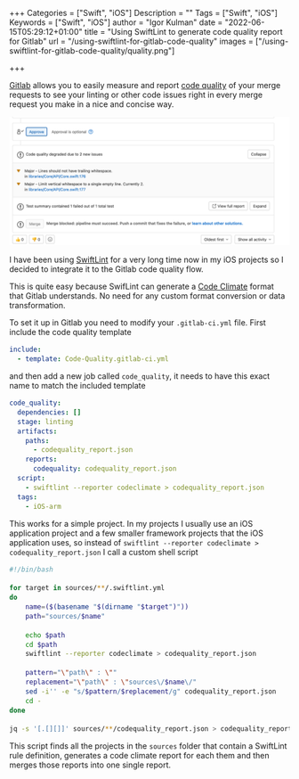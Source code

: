 +++
Categories = ["Swift", "iOS"]
Description = ""
Tags = ["Swift", "iOS"]
Keywords = ["Swift", "iOS"]
author = "Igor Kulman"
date = "2022-06-15T05:29:12+01:00"
title = "Using SwiftLint to generate code quality report for Gitlab"
url = "/using-swiftlint-for-gitlab-code-quality"
images = ["/using-swiftlint-for-gitlab-code-quality/quality.png"]

+++

[Gitlab](https://about.gitlab.com/) allows you to easily measure and report [code quality](https://docs.gitlab.com/ee/user/project/merge_requests/code_quality.html) of your merge requests to see your linting or other code issues right in every merge request you make in a nice and concise way. 

![Gitlab code quality report](quality.png)

I have been using [SwiftLint](https://github.com/realm/SwiftLint) for a very long time now in my iOS projects so I decided to integrate it to the Gitlab code quality flow.

This is quite easy because SwifLint can generate a [Code Climate](https://codeclimate.com/) format that Gitlab understands. No need for any custom format conversion or data transformation.

To set it up in Gitlab you need to modify your `.gitlab-ci.yml` file. First include the code quality template

```yaml
include:
  - template: Code-Quality.gitlab-ci.yml
```  

and then add a new job called `code_quality`, it needs to have this exact name to match the included template

```yaml
code_quality:
  dependencies: []
  stage: linting
  artifacts:
    paths:
      - codequality_report.json
    reports:
      codequality: codequality_report.json
  script:
    - swiftlint --reporter codeclimate > codequality_report.json 
  tags:
    - iOS-arm
```    

This works for a simple project. In my projects I usually use an iOS application project and a few smaller framework projects that the iOS application uses, so instead of `swiftlint --reporter codeclimate > codequality_report.json` I call a custom shell script

<!--more-->

```bash
#!/bin/bash

for target in sources/**/.swiftlint.yml
do
    name=($(basename "$(dirname "$target")"))
    path="sources/$name"
    
    echo $path
    cd $path
    swiftlint --reporter codeclimate > codequality_report.json

    pattern="\"path\" : \""
    replacement="\"path\" : \"sources\/$name\/"
    sed -i'' -e "s/$pattern/$replacement/g" codequality_report.json
    cd -
done

jq -s '[.[][]]' sources/**/codequality_report.json > codequality_report.json
```

This script finds all the projects in the `sources` folder that contain a SwiftLint rule definition, generates a code climate report for each them and then merges those reports into one single report.
